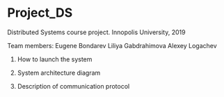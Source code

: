 # Project_DS
Distributed Systems course project. Innopolis University, 2019

Team members:
Eugene Bondarev
Liliya Gabdrahimova
Alexey Logachev

1. How to launch the system

2. System architecture diagram

3. Description of communication protocol



